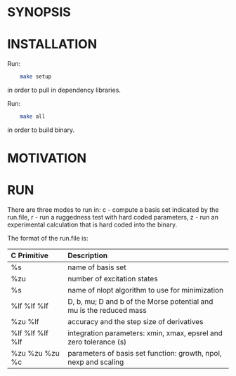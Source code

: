 SYNOPSIS
=======================================


INSTALLATION
=======================================
Run:
``` bash
    make setup
```
in order to pull in dependency libraries.

Run:
``` bash
    make all
```
in order to build binary.


MOTIVATION
=======================================


RUN
=======================================
There are three modes to run in: c - compute a basis set indicated by
the run.file, r - run a ruggedness test with hard coded parameters, z -
run an experimental calculation that is hard coded into the binary.

The format of the run.file is:

|C Primitive      | Description                                                         |
|:--------------- |:------------------------------------------------------------------- |
|%s               | name of basis set                                                   |
|%zu              | number of excitation states                                         |
|%s               | name of nlopt algorithm to use for minimization                     |
|%lf %lf %lf      | D, b, mu; D and b of the Morse potential and mu is the reduced mass |
|%zu %lf          | accuracy and the step size of derivatives                           |
|%lf %lf %lf %lf  | integration parameters: xmin, xmax, epsrel and zero tolerance (s)   |
|%zu %zu %zu %c   | parameters of basis set function: growth, npol, nexp and scaling    |
